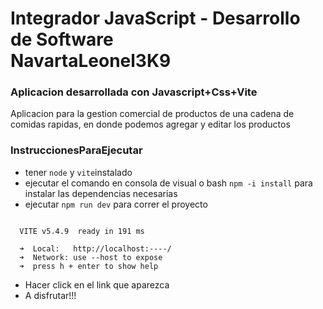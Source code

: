 # Integrador JavaScript - Desarrollo de Software <br/> NavartaLeonel3K9

### Aplicacion desarrollada con Javascript+Css+Vite
Aplicacion para la gestion comercial de productos de una cadena de comidas rapidas, en donde podemos agregar y editar los productos

### InstruccionesParaEjecutar
+ tener `node` y `vite`instalado 
+ ejecutar el comando en consola de visual o bash `npm -i install` para instalar las dependencias necesarias
+ ejecutar `npm run dev` para correr el proyecto
```npm

  VITE v5.4.9  ready in 191 ms

  ➜  Local:   http://localhost:----/
  ➜  Network: use --host to expose
  ➜  press h + enter to show help

```
+ Hacer click en el link que aparezca
+ A disfrutar!!!
